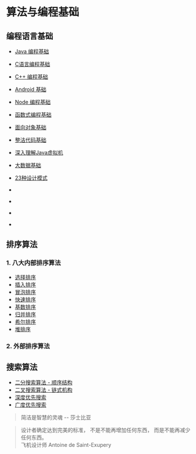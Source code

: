 # 算法与编程基础

## 编程语言基础

   - [Java 编程基础](www.baidu.com)
   - [C语言编程基础]()
   - [C++  编程基础]()
   - [Android  基础]()
   - [Node 编程基础]()

   - [函数式编程基础]()
   - [面向对象基础]()
   
   - [整洁代码基础]()
   - [深入理解Java虚拟机]()
   - [大数据基础]()
   - [23种设计模式]()
   - []()
   - []()
   - []()
   - []()


## 排序算法

### 1. 八大内部排序算法

   - [选择排序]()
   - [插入排序]()
   - [冒泡排序]()
   - [快速排序]()
   - [基数排序]()
   - [归并排序]()
   - [希尔排序]()
   - [堆排序]()

### 2. 外部排序算法


## 搜索算法

   - [二分搜索算法 - 顺序结构]()
   - [二叉搜索算法 - 链式机构]()
   - [深度优先搜索]()
   - [广度优先搜索]()


> 简洁是智慧的灵魂 
> -- 莎士比亚

> 设计者确定达到完美的标准， 不是不能再增加任何东西， 而是不能再减少任何东西。  
> 飞机设计师 Antoine de Saint-Exupery
